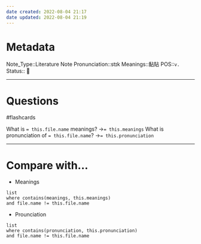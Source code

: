 ```yaml
---
date created: 2022-08-04 21:17
date updated: 2022-08-04 21:19
---
```


# Metadata

Note_Type::Literature Note
Pronunciation::stɪk
Meanings::黏貼
POS::`v.`
Status:: 👶

---

# Questions

#flashcards

What is `= this.file.name` meanings? ->`= this.meanings` <!--SR:!2022-09-01,20,290-->
What is pronunciation of `= this.file.name`? ->`= this.pronunciation` <!--SR:!2022-09-02,21,290-->

---

# Compare with...

- Meanings

```dataview
list
where contains(meanings, this.meanings)
and file.name != this.file.name
```

- Prounciation

```dataview
list
where contains(pronunciation, this.pronunciation)
and file.name != this.file.name
```
